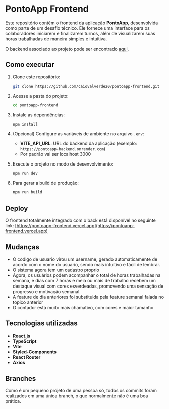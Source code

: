 # PontoApp Frontend

Este repositório contém o frontend da aplicação **PontoApp**, desenvolvida como parte de um desafio técnico. Ele fornece uma interface para os colaboradores iniciarem e finalizarem turnos, além de visualizarem suas horas trabalhadas de maneira simples e intuitiva.

O backend associado ao projeto pode ser encontrado [aqui](https://github.com/caiovalverde20/pontoapp-backend).

## **Como executar**

1. Clone este repositório:
   ```bash
   git clone https://github.com/caiovalverde20/pontoapp-frontend.git
   ```

2. Acesse a pasta do projeto:
   ```bash
   cd pontoapp-frontend
   ```

3. Instale as dependências:
   ```bash
   npm install
   ```

4. (Opcional) Configure as variáveis de ambiente no arquivo `.env`:
   - **VITE_API_URL**: URL do backend da aplicação (exemplo: `https://pontoapp-backend.onrender.com`)
   - Por padrão vai ser localhost 3000

5. Execute o projeto no modo de desenvolvimento:
   ```bash
   npm run dev
   ```

6. Para gerar a build de produção:
   ```bash
   npm run build
   ```

## **Deploy**

O frontend totalmente integrado com o back está disponível no seguinte link:
[https://pontoapp-frontend.vercel.app](https://pontoapp-frontend.vercel.app)

## **Mudanças**
- O codigo de usuario virou um username, gerado automaticamente de acordo com o nome do usuario, sendo mais intuitivo e fácil de lembrar.
- O sistema agora tem um cadastro proprio
- Agora, os usuários podem acompanhar o total de horas trabalhadas na semana, e dias com 7 horas e meia ou mais de trabalho recebem um destaque visual com cores esverdeadas, promovendo uma sensação de progresso e motivação semanal.
- A feature de dia anteriores foi substituida pela feature semanal falada no topico anterior
- O contador está muito mais chamativo, com cores e maior tamanho

## **Tecnologias utilizadas**
- **React.js**
- **TypeScript**
- **Vite**
- **Styled-Components**
- **React Router**
- **Axios**

## **Branches**

Como é um pequeno projeto de uma pessoa só, todos os commits foram realizados em uma única branch, o que normalmente não é uma boa prática.
